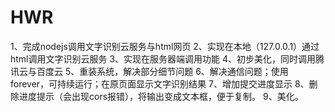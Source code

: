 # HWR
1、完成nodejs调用文字识别云服务与html网页
2、实现在本地（127.0.0.1）通过html调用文字识别云服务
3、实现在服务器端调用功能
4、初步美化，同时调用腾讯云与百度云
5、重装系统，解决部分细节问题
6、解决通信问题；使用forever，可持续运行；在原页面显示文字识别结果
7、增加提交进度显示
8、删除进度提示（会出现cors报错），将输出变成文本框，便于复制。
9、美化。
